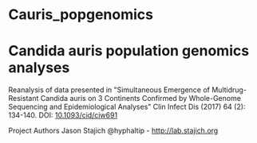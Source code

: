 # Cauris_popgenomics

Candida auris population genomics analyses
=============
Reanalysis of data presented in "Simultaneous Emergence of Multidrug-Resistant Candida auris on 3 Continents Confirmed by Whole-Genome Sequencing and Epidemiological Analyses" Clin Infect Dis (2017) 64 (2): 134-140. DOI: [10.1093/cid/ciw691](http://dx.doi.org/10.1093/cid/ciw691)

Project Authors
Jason Stajich @hyphaltip - http://lab.stajich.org
